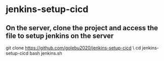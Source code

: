 # jenkins-setup-cicd
## On the server, clone the project and access the file to setup jenkins on the server
git clone https://github.com/golebu2020/jenkins-setup-cicd \\
cd jenkins-setup-cicd
bash jenkins.sh
